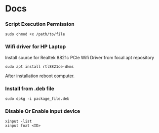 # Docs
### Script Execution Permission
```
sudo chmod +x /path/to/file
```
### Wifi driver for HP Laptop
Install source for Realtek 8821c PCIe Wifi Driver from focal apt repository
```
sudo apt install rtl8821ce-dkms
```
After installation reboot computer.

### Install from .deb file
```
sudo dpkg -i package_file.deb
```
### Disable Or Enable input device
```
xinput -list
xinput foat <ID>
```
